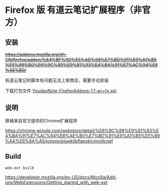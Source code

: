 # Firefox 版 有道云笔记扩展程序（非官方）

## 安装

~~https://addons.mozilla.org/zh-CN/firefox/addon/%E4%BF%9D%E5%AD%98%E7%BD%91%E9%A1%B5%E5%88%B0%E6%9C%89%E9%81%93%E4%BA%91%E7%AC%94%E8%AE%B0/~~

有道云笔记的脚本有问题无法上架商店，需要手动安装

下载打包文件 [YoudaoNote-FirefoxAddons-1.1-an+fx.xpi](https://github.com/ttttmr/YoudaoNote-FirefoxAddons/releases/download/1.1/YoudaoNote-FirefoxAddons-1.1-an+fx.xpi)

## 说明

移植来自官方提供的Chrome扩展程序

https://chrome.google.com/webstore/detail/%E6%9C%89%E9%81%93%E4%BA%91%E7%AC%94%E8%AE%B0%E7%BD%91%E9%A1%B5%E5%89%AA%E6%8A%A5/joinpgckiioeklibflapokicmndlcnef

## Build

```
web-ext build
```

https://developer.mozilla.org/en-US/docs/Mozilla/Add-ons/WebExtensions/Getting_started_with_web-ext